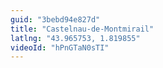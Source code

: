 ```yaml
---
guid: "3bebd94e827d"
title: "Castelnau-de-Montmirail"
latlng: "43.965753, 1.819855"
videoId: "hPnGTaN0sTI" 
---
```

